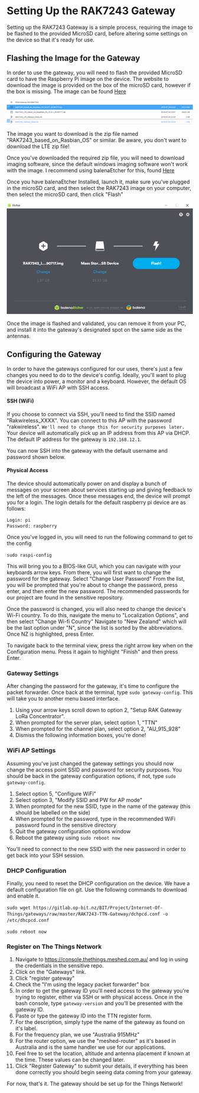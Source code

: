 # Setting Up the RAK7243 Gateway

Setting up the RAK7243 Gateway is a simple process, requiring the image to be flashed to the provided MicroSD card, before altering some settings on the device so that it's ready for use.

## Flashing the Image for the Gateway

In order to use the gateway, you will need to flash the provided MicroSD card to have the Raspberry Pi image on the device. The website to download the image is provided on the box of the
microSD card, however if the box is missing. The image can be found [Here](https://downloads.rakwireless.com/en/LoRa/Pilot-Gateway-Pro-RAK7243/Firmware/)

![RaspbianOS](img/raspbianOS.png)

The image you want to download is the zip file named "RAK7243_based_on_Rasbian_OS" or similar. Be aware, you don't want to download the LTE zip file!

Once you've downloaded the required zip file, you will need to download imaging software, since the default windows imaging software won't work with the image. I recommend using balenaEtcher for this, found [Here](https://www.balena.io/etcher/)

Once you have balenaEtcher Installed, launch it, make sure you've plugged in the microSD card, and then select the RAK7243 image on your computer, then select the microSD card, then click "Flash"

![BalenaFlash](img/balenaScreen.png)

Once the image is flashed and validated, you can remove it from your PC, and install it into the gateway's designated spot on the same side as the antennas. 

## Configuring the Gateway

In order to have the gateways configured for our uses, there's just a few changes you need to do to the device's config. Ideally, you'll want to plug the device into power, a monitor and a keyboard. However, the default OS will broadcast a WiFi AP with SSH access. 

#### SSH (WiFi)

If you choose to connect via SSH, you'll need to find the SSID named "Rakwireless_XXXX". You can connect to this AP with the password "rakwireless". `We'll need to change this for security purposes later.` Your device will automatically pick up an IP address from this AP via DHCP. The default IP address for the gateway is `192.168.12.1`.

You can now SSH into the gateway with the default username and password shown below. 


#### Physical Access

The device should automatically power on and display a bunch of messages on your screen about services starting up and giving feedback to the left of the messages.
Once these messages end, the device will prompt you for a login. The login details for the default raspberry pi device are as follows:

```
Login: pi
Password: raspberry
```

Once you've logged in, you will need to run the following command to get to the config

`sudo raspi-config`

This will bring you to a BIOS-like GUI, which you can navigate with your keyboards arrow keys. From there, you will first want to change the password for the gateway. Select
"Change User Password" From the list, you will be prompted that you're about to change the password, press enter, and then enter the new password.
The recommended passwords for our project are found in the sensitive repository.

Once the password is changed, you will also need to change the device's Wi-Fi country. To do this, navigate the menu to "Localization Options", and then select "Change Wi-fi Country"
Navigate to "New Zealand" which will be the last option under "N", since the list is sorted by the abbreviations. Once NZ is highlighted, press Enter.

To navigate back to the terminal view, press the right arrow key when on the Configuration menu. Press it again to highlight "Finish" and then press Enter.

### Gateway Settings

After changing the password for the gateway, it's time to configure the packet forwarder. Once back at the terminal, type `sudo gateway-config`. 
This will take you to another menu based interface. 

1. Using your arrow keys scroll down to option 2, "Setup RAK Gateway LoRa Concentrator". 
2. When prompted for the server plan, select option 1, "TTN"
3. When prompted for the channel plan, select option 2, "AU_915_928"
4. Dismiss the following information boxes, you're done!

### WiFi AP Settings

Assuming you've just changed the gateway settings you should now change the access point SSID and password for security purposes. You should be back in the gateway configuration options, 
if not, type `sudo gateway-config`.

1. Select option 5, "Configure WiFi"
2. Select option 3, "Modify SSID and PW for AP mode"
3. When prompted for the new SSID, type in the name of the gateway (this should be labelled on the side)
4. When prompted for the password, type in the recommended WiFi password found in the sensitive directory
5. Quit the gateway configuration options window
6. Reboot the gateway using `sudo reboot now`

You'll need to connect to the new SSID with the new password in order to get back into your SSH session. 

### DHCP Configuration

Finally, you need to reset the DHCP configuration on the device. We have a default configuration file on git. Use the following commands to download and enable it. 

`sudo wget https://gitlab.op-bit.nz/BIT/Project/Internet-Of-Things/gateways/raw/master/RAK7243-TTN-Gateway/dchpcd.conf -o /etc/dhcpcd.conf`

`sudo reboot now`

### Register on The Things Network

1. Navigate to https://console.thethings.meshed.com.au/ and log in using the credentials in the sensitive repo. 
2. Click on the "Gateways" link.
3. Click "register gateway"
4. Check the "I'm using the legacy packet forwarder" box
5. In order to get the gateway ID you'll need access to the gateway you're trying to register, either via SSH or with physical access. Once in the bash console, type `gateway-version` and you'll be presented with the gateway ID. 
6. Paste or type the gateway ID into the TTN register form.
7. For the description, simply type the name of the gateway as found on it's label. 
8. For the frequency plan, we use "Australia 915MHz"
9. For the router option, we use the "meshed-router" as it's based in Australia and is the same handler we use for our applications.
10. Feel free to set the location, altitude and antenna placement if known at the time. These values can be changed later. 
11. Click "Register Gateway" to submit your details, if everything has been done correctly you should begin seeing data coming from your gateway. 

For now, that's it. The gateway should be set up for the Things Network!